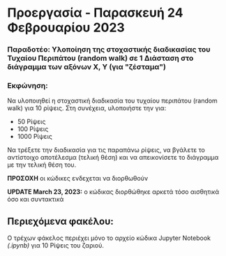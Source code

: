 # Προεργασία - Παρασκευή 24 Φεβρουαρίου 2023

### Παραδοτέο: Υλοποίηση της στοχαστικής διαδικασίας του Τυχαίου Περιπάτου (random walk) σε 1 Διάσταση στο διάγραμμα των αξόνων Χ, Υ (για "ζέσταμα")

### Εκφώνηση:

Να υλοποιηθεί η στοχαστική διαδικασία του τυχαίου περιπάτου (random walk) για 10 ρίψεις.
Στη συνέχεια, υλοποιήστε την για:

  * 50 Ρίψεις
  * 100 Ρίψεις
  * 1000 Ρίψεις

Να τρέξετε την διαδικασία για τις παραπάνω ρίψεις, να βγάλετε το αντίστοιχο αποτέλεσμα (τελική θέση) και να απεικονίσετε το διάγραμμα με την τελική θέση του.

**ΠΡΟΣΟΧΗ** οι κώδικες ενδεχεται να διορθωθούν

**UPDATE March 23, 2023:** ο κώδικας διορθώθηκε αρκετά τόσο αισθητικά όσο και συντακτικά

## Περιεχόμενα φακέλου:

Ο τρέχων φάκελος περιέχει μόνο το αρχείο κώδικα Jupyter Notebook *(.ipynb)* για 10 Ρίψεις του ζαριού.
